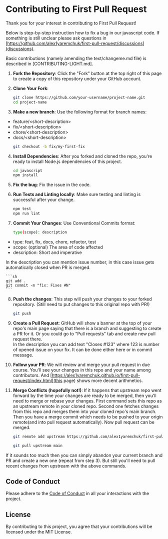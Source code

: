 # Contributing to First Pull Request

Thank you for your interest in contributing to First Pull Request!

Below is step-by-step instruction how to fix a bug in our javascript code. 
If something is still unclear please ask questions in [https://github.com/alex1yaremchuk/first-pull-request/discussions](discussions). 

Basic contributions (namely amending the text/changeme.md file) is described in [CONTRIBUTING-LIGHT.md].

1. **Fork the Repository**: Click the "Fork" button at the top right of this page to create a copy of this repository under your GitHub account.

2. **Clone Your Fork**:
    ```sh
    git clone https://github.com/your-username/project-name.git
    cd project-name
    ```

3. **Make a new branch**: 
Use the following format for branch names:
- feature/\<short-description>
- fix/\<short-description>
- chore/\<short-description>
- docs/\<short-description>
    ```sh
    git checkout -b fix/my-first-fix
    ```

4. **Install Dependencies**:
After you forked and cloned the repo, you're ready to install Node.js dependencies of this project.
    ```sh
    cd javascript
    npm install
    ```

5. **Fix the bug**:
Fix the issue in the code.

6. **Run Tests and Linting locally**:
Make sure testing and linting is successful after your change.
    ```sh
    npm test
    npm run lint
    ```

7. **Commit Your Changes**:
Use Conventional Commits format:
    ```sh
    type(scope): description
    ```
- type: feat, fix, docs, chore, refactor, test
- scope: (optional) The area of code affected
- description: Short and imperative

In the description you can mention issue number, in this case issue gets automatically closed when PR is merged.

    ```sh
    git add .
    git commit -m "fix: Fixes #N"
    ```

8. **Push the changes**: This step will push your changes to your forked repository.
(Still need to put changes to this original repo with PR!)

    ```sh
    git push
    ```
9. **Create a Pull Request**: GitHub will show a banner at the top of your repo's main page saying that there is a branch and suggesting to create a PR for it.
Or you could go to "Pull requests" tab and create new pull request there.<br/>
In the description you can add text "Closes #123" where 123 is number of opened issue on your fix. It can be done either here or in commit message.

10. **Follow your PR**: We will review and merge your pull request in due course.
You'll see your changes in this repo and your name among contributors.
And [https://alex1yaremchuk.github.io/first-pull-request/index.html](this page) shows more decent arithmetics.

11. **Merge Conflicts (hopefully not!)**: If it happens that upstream repo went forward by the time your changes are ready to be merged, then you'll need to merge or rebase your changes. 
First command sets this repo as an upstream remote in your cloned repo.
Second one fetches changes from this repo and merges them into your cloned repo's main branch. 
Then you have a merge commit which needs to be pushed to your origin remote(and into pull request automatically). 
Now pull request can be merged.

    ```sh
    git remote add upstream https://github.com/alex1yaremchuk/first-pull-request.git

    git pull upstream main
    ```
If it sounds too much then you can simply abandon your current branch and PR and create a new one (repeat from step 3).
But still you'll need to pull recent changes from upstream with the above commands. 

## Code of Conduct

Please adhere to the [Code of Conduct](CODE_OF_CONDUCT.md) in all your interactions with the project.

## License

By contributing to this project, you agree that your contributions will be licensed under the MIT License.

